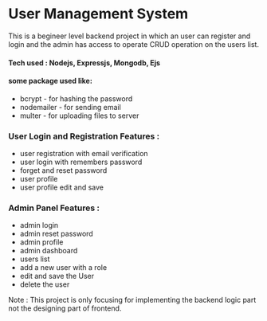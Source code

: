 
# User Management System

This is a begineer level backend project in which an user can register and login and the admin has access to operate CRUD operation on the users list. 


#### Tech used : Nodejs, Expressjs, Mongodb, Ejs

#### some package used like: 
- bcrypt - for hashing the password
- nodemailer - for sending email
- multer - for uploading files to server

### User Login and Registration Features :

- user registration with email verification
- user login with remembers password
- forget and reset password
- user profile
- user profile edit and save

### Admin Panel Features : 

- admin login
- admin reset password
- admin profile
- admin dashboard
- users list
- add a new user with a role
- edit and save the User
- delete the user


Note : This project is only focusing for implementing the backend logic part not the designing part of frontend.

